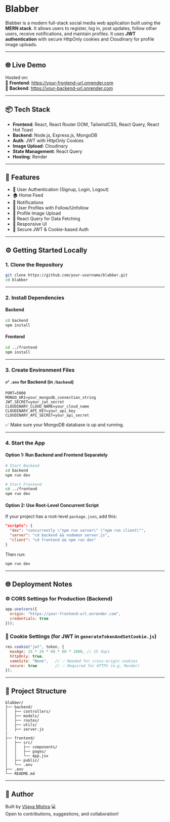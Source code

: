 #  Blabber

Blabber is a modern full-stack social media web application built using the **MERN stack**. It allows users to register, log in, post updates, follow other users, receive notifications, and maintain profiles. It uses **JWT authentication** with secure HttpOnly cookies and Cloudinary for profile image uploads.

---

## 🌐 Live Demo

Hosted on:  
🔗 **Frontend**: https://your-frontend-url.onrender.com  
🔗 **Backend**: https://your-backend-url.onrender.com

---

## 📦 Tech Stack

- **Frontend**: React, React Router DOM, TailwindCSS, React Query, React Hot Toast  
- **Backend**: Node.js, Express.js, MongoDB  
- **Auth**: JWT with HttpOnly Cookies  
- **Image Upload**: Cloudinary  
- **State Management**: React Query  
- **Hosting**: Render  

---

## 🚀 Features

- 🧾 User Authentication (Signup, Login, Logout)
- 🏠 Home Feed
- 🔔 Notifications
- 👥 User Profiles with Follow/Unfollow
- 📸 Profile Image Upload
- 🧠 React Query for Data Fetching
- 🌈 Responsive UI
- 🔐 Secure JWT & Cookie-based Auth

---

## ⚙️ Getting Started Locally

### 1. Clone the Repository

```bash
git clone https://github.com/your-username/blabber.git
cd blabber
```

---

### 2. Install Dependencies

#### Backend

```bash
cd backend
npm install
```

#### Frontend

```bash
cd ../frontend
npm install
```

---

### 3. Create Environment Files

#### ✅ `.env` for Backend (in `/backend`)

```env
PORT=5000
MONGO_URI=your_mongodb_connection_string
JWT_SECRET=your_jwt_secret
CLOUDINARY_CLOUD_NAME=your_cloud_name
CLOUDINARY_API_KEY=your_api_key
CLOUDINARY_API_SECRET=your_api_secret
```

✅ Make sure your MongoDB database is up and running.

---

### 4. Start the App

#### Option 1: Run Backend and Frontend Separately

```bash
# Start Backend
cd backend
npm run dev
```

```bash
# Start Frontend
cd ../frontend
npm run dev
```

#### Option 2: Use Root-Level Concurrent Script

If your project has a root-level `package.json`, add this:

```json
"scripts": {
  "dev": "concurrently \"npm run server\" \"npm run client\"",
  "server": "cd backend && nodemon server.js",
  "client": "cd frontend && npm run dev"
}
```

Then run:

```bash
npm run dev
```

---

## 🌐 Deployment Notes

### ⚙️ CORS Settings for Production (Backend)

```js
app.use(cors({
  origin: "https://your-frontend-url.onrender.com",
  credentials: true
}));
```

### 🍪 Cookie Settings (for JWT in `generateTokenAndSetCookie.js`)

```js
res.cookie("jwt", token, {
  maxAge: 15 * 24 * 60 * 60 * 1000, // 15 days
  httpOnly: true,
  sameSite: "None",   // ✅ Needed for cross-origin cookies
  secure: true        // ✅ Required for HTTPS (e.g. Render)
});
```

---

## 📁 Project Structure

```
blabber/
├── backend/
│   ├── controllers/
│   ├── models/
│   ├── routes/
│   ├── utils/
│   ├── server.js
|
├── frontend/
│   ├── src/
│   │   ├── components/
│   │   ├── pages/
│   │   └── App.jsx
│   ├── public/
│   └── .env
├── .env 
└── README.md
```

---

## 👥 Author

Built by [Vijaya Mishra](https://github.com/Vijayaa21) 💻  
Open to contributions, suggestions, and collaboration!

